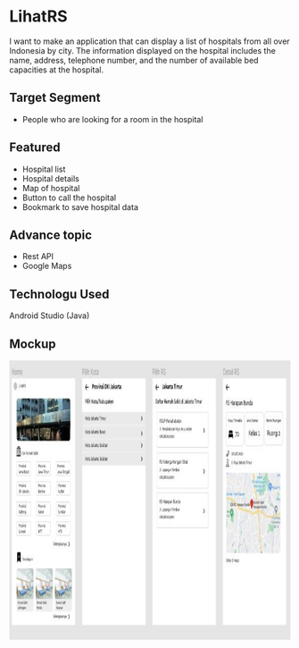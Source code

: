 # LihatRS
I want to make an application that can display a list of hospitals from all over Indonesia by city. The information displayed on the hospital includes the name, address, telephone number, and the number of available bed capacities at the hospital.

## Target Segment
- People who are looking for a room in the hospital

## Featured
- Hospital list
- Hospital details
- Map of hospital
- Button to call the hospital
- Bookmark to save hospital data

## Advance topic
- Rest API
- Google Maps

## Technologu Used
Android Studio (Java)

## Mockup
<p align="center">
  <img height="500" src="Mockup.jpg">
  &nbsp &nbsp
</p>

